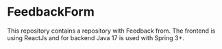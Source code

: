 # FeedbackForm
This repository contains a repository with Feedback from. The frontend is using ReactJs and for backend Java 17 is used with Spring 3+.

